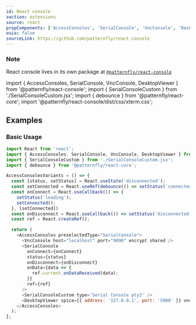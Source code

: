 ```yaml
---
id: React console
section: extensions
source: react
propComponents: ['AccessConsoles', 'SerialConsole', 'VncConsole', 'DesktopViewer']
ouia: false
sourceLink: https://github.com/patternfly/react-console
---
```


### Note
React console lives in its own package at [`@patternfly/react-console`](https://www.npmjs.com/package/@patternfly/react-console)

import { AccessConsoles, SerialConsole, VncConsole, DesktopViewer } from '@patternfly/react-console';
import { SerialConsoleCustom } from './SerialConsoleCustom.jsx';
import { debounce } from '@patternfly/react-core';
import '@patternfly/react-console/dist/css/xterm.css';

## Examples

### Basic Usage
```js isFullscreen
import React from 'react';
import { AccessConsoles, SerialConsole, VncConsole, DesktopViewer } from '@patternfly/react-console';
import { SerialConsoleCustom } from './SerialConsoleCustom.jsx';
import { debounce } from '@patternfly/react-core';

AccessConsolesVariants = () => {
  const [status, setStatus] = React.useState('disconnected');
  const setConnected = React.useRef(debounce(() => setStatus('connected'), 3000)).current;
  const onConnect = React.useCallback(() => {
    setStatus('loading');
    setConnected();
  }, [setConnected])
  const onDisconnect = React.useCallback(() => setStatus('disconnected'), [])
  const ref = React.createRef();

  return (
    <AccessConsoles preselectedType="SerialConsole">
      <VncConsole host="localhost" port="9090" encrypt shared />
      <SerialConsole
        onConnect={onConnect}
        status={status}
        onDisconnect={onDisconnect}
        onData={data => {
          ref.current.onDataReceived(data);
        }}
        ref={ref}
      />
      <SerialConsoleCustom type='Serial Console pty2' />
      <DesktopViewer spice={{ address: '127.0.0.1', port: '5900' }} vnc={{ address: '127.0.0.1', port: '5901' }} />
    </AccessConsoles>
  );
};
```

